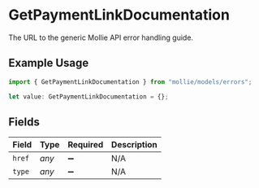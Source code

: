 # GetPaymentLinkDocumentation

The URL to the generic Mollie API error handling guide.

## Example Usage

```typescript
import { GetPaymentLinkDocumentation } from "mollie/models/errors";

let value: GetPaymentLinkDocumentation = {};
```

## Fields

| Field              | Type               | Required           | Description        |
| ------------------ | ------------------ | ------------------ | ------------------ |
| `href`             | *any*              | :heavy_minus_sign: | N/A                |
| `type`             | *any*              | :heavy_minus_sign: | N/A                |
